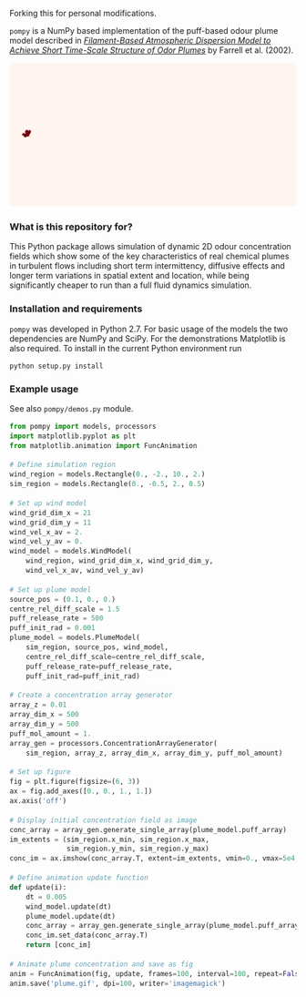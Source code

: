 Forking this for personal modifications.

`pompy` is a NumPy based implementation of the puff-based odour plume model described in [*Filament-Based Atmospheric Dispersion Model to Achieve Short Time-Scale Structure of Odor Plumes*](http://link.springer.com/article/10.1023%2FA%3A1016283702837#page-1) by Farrell et al. (2002).

![Plume model animation](plume.gif "Plume model animation example.")

### What is this repository for?

This Python package allows simulation of dynamic 2D odour concentration fields which show some of the key characteristics of real chemical plumes in turbulent flows including short term intermittency, diffusive effects and longer term variations in spatial extent and location, while being significantly cheaper to run than a full fluid dynamics simulation.

### Installation and requirements

`pompy` was developed in Python 2.7. For basic usage of the models the two dependencies are NumPy and SciPy. For the demonstrations Matplotlib is also required. To install in the current Python environment run

```
python setup.py install
```

### Example usage

See also `pompy/demos.py` module.

```python
from pompy import models, processors
import matplotlib.pyplot as plt
from matplotlib.animation import FuncAnimation

# Define simulation region
wind_region = models.Rectangle(0., -2., 10., 2.)
sim_region = models.Rectangle(0., -0.5, 2., 0.5)

# Set up wind model
wind_grid_dim_x = 21
wind_grid_dim_y = 11
wind_vel_x_av = 2.
wind_vel_y_av = 0.
wind_model = models.WindModel(
    wind_region, wind_grid_dim_x, wind_grid_dim_y, 
    wind_vel_x_av, wind_vel_y_av)
    
# Set up plume model
source_pos = (0.1, 0., 0.)
centre_rel_diff_scale = 1.5
puff_release_rate = 500
puff_init_rad = 0.001
plume_model = models.PlumeModel(
    sim_region, source_pos, wind_model,
    centre_rel_diff_scale=centre_rel_diff_scale,
    puff_release_rate=puff_release_rate, 
    puff_init_rad=puff_init_rad)

# Create a concentration array generator
array_z = 0.01
array_dim_x = 500
array_dim_y = 500
puff_mol_amount = 1.
array_gen = processors.ConcentrationArrayGenerator(
    sim_region, array_z, array_dim_x, array_dim_y, puff_mol_amount)

# Set up figure
fig = plt.figure(figsize=(6, 3))
ax = fig.add_axes([0., 0., 1., 1.])
ax.axis('off')

# Display initial concentration field as image
conc_array = array_gen.generate_single_array(plume_model.puff_array)
im_extents = (sim_region.x_min, sim_region.x_max,
              sim_region.y_min, sim_region.y_max)
conc_im = ax.imshow(conc_array.T, extent=im_extents, vmin=0., vmax=5e4, cmap='Reds')

# Define animation update function
def update(i):
    dt = 0.005
    wind_model.update(dt)
    plume_model.update(dt)
    conc_array = array_gen.generate_single_array(plume_model.puff_array)
    conc_im.set_data(conc_array.T)
    return [conc_im]

# Animate plume concentration and save as fig
anim = FuncAnimation(fig, update, frames=100, interval=100, repeat=False)
anim.save('plume.gif', dpi=100, writer='imagemagick')
```
